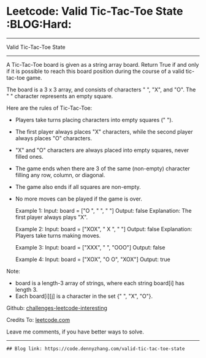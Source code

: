 
# Leetcode: Valid Tic-Tac-Toe State     :BLOG:Hard:

---

Valid Tic-Tac-Toe State  

---

A Tic-Tac-Toe board is given as a string array board. Return True if and only if it is possible to reach this board position during the course of a valid tic-tac-toe game.  

The board is a 3 x 3 array, and consists of characters " ", "X", and "O".  The " " character represents an empty square.  

Here are the rules of Tic-Tac-Toe:  

-   Players take turns placing characters into empty squares (" ").
-   The first player always places "X" characters, while the second player always places "O" characters.
-   "X" and "O" characters are always placed into empty squares, never filled ones.
-   The game ends when there are 3 of the same (non-empty) character filling any row, column, or diagonal.
-   The game also ends if all squares are non-empty.
-   No more moves can be played if the game is over.

    Example 1:
    Input: board = ["O  ", "   ", "   "]
    Output: false
    Explanation: The first player always plays "X".

    Example 2:
    Input: board = ["XOX", " X ", "   "]
    Output: false
    Explanation: Players take turns making moves.

    Example 3:
    Input: board = ["XXX", "   ", "OOO"]
    Output: false

    Example 4:
    Input: board = ["XOX", "O O", "XOX"]
    Output: true

Note:  

-   board is a length-3 array of strings, where each string board[i] has length 3.
-   Each board[i][j] is a character in the set {" ", "X", "O"}.

Github: [challenges-leetcode-interesting](https://github.com/DennyZhang/challenges-leetcode-interesting/tree/master/valid-tic-tac-toe-state)  

Credits To: [leetcode.com](https://leetcode.com/problems/valid-tic-tac-toe-state/description/)  

Leave me comments, if you have better ways to solve.  

---

    ## Blog link: https://code.dennyzhang.com/valid-tic-tac-toe-state

